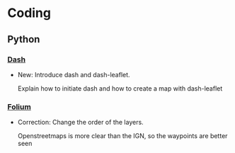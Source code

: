 # Coding

## Python

### [Dash](dash.md)

* New: Introduce dash and dash-leaflet.

    Explain how to initiate dash and how to create a map with dash-leaflet

### [Folium](folium.md)

* Correction: Change the order of the layers.

    Openstreetmaps is more clear than the IGN, so the waypoints are better
    seen
